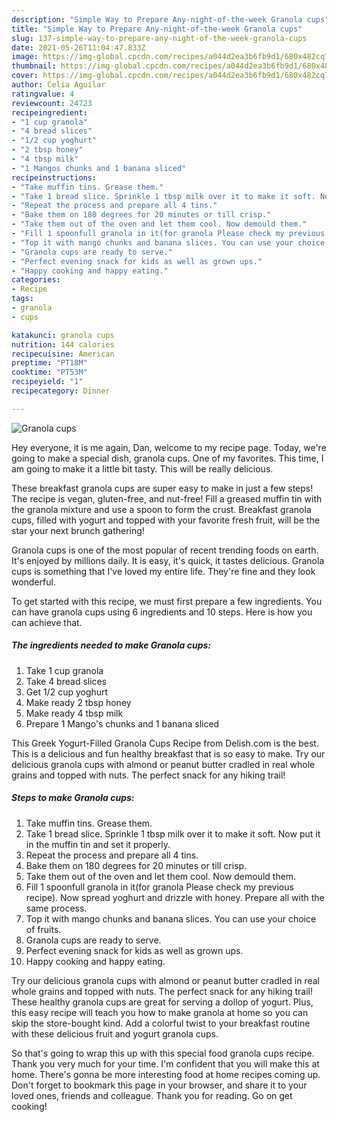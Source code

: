 ```yaml
---
description: "Simple Way to Prepare Any-night-of-the-week Granola cups"
title: "Simple Way to Prepare Any-night-of-the-week Granola cups"
slug: 137-simple-way-to-prepare-any-night-of-the-week-granola-cups
date: 2021-05-26T11:04:47.833Z
image: https://img-global.cpcdn.com/recipes/a044d2ea3b6fb9d1/680x482cq70/granola-cups-recipe-main-photo.jpg
thumbnail: https://img-global.cpcdn.com/recipes/a044d2ea3b6fb9d1/680x482cq70/granola-cups-recipe-main-photo.jpg
cover: https://img-global.cpcdn.com/recipes/a044d2ea3b6fb9d1/680x482cq70/granola-cups-recipe-main-photo.jpg
author: Celia Aguilar
ratingvalue: 4
reviewcount: 24723
recipeingredient:
- "1 cup granola"
- "4 bread slices"
- "1/2 cup yoghurt"
- "2 tbsp honey"
- "4 tbsp milk"
- "1 Mangos chunks and 1 banana sliced"
recipeinstructions:
- "Take muffin tins. Grease them."
- "Take 1 bread slice. Sprinkle 1 tbsp milk over it to make it soft. Now put it in the muffin tin and set it properly."
- "Repeat the process and prepare all 4 tins."
- "Bake them on 180 degrees for 20 minutes or till crisp."
- "Take them out of the oven and let them cool. Now demould them."
- "Fill 1 spoonfull granola in it(for granola Please check my previous recipe). Now spread yoghurt and drizzle with honey. Prepare all with the same process."
- "Top it with mango chunks and banana slices. You can use your choice of fruits."
- "Granola cups are ready to serve."
- "Perfect evening snack for kids as well as grown ups."
- "Happy cooking and happy eating."
categories:
- Recipe
tags:
- granola
- cups

katakunci: granola cups 
nutrition: 144 calories
recipecuisine: American
preptime: "PT18M"
cooktime: "PT53M"
recipeyield: "1"
recipecategory: Dinner

---
```



![Granola cups](https://img-global.cpcdn.com/recipes/a044d2ea3b6fb9d1/680x482cq70/granola-cups-recipe-main-photo.jpg)

Hey everyone, it is me again, Dan, welcome to my recipe page. Today, we're going to make a special dish, granola cups. One of my favorites. This time, I am going to make it a little bit tasty. This will be really delicious.

These breakfast granola cups are super easy to make in just a few steps! The recipe is vegan, gluten-free, and nut-free! Fill a greased muffin tin with the granola mixture and use a spoon to form the crust. Breakfast granola cups, filled with yogurt and topped with your favorite fresh fruit, will be the star your next brunch gathering!

Granola cups is one of the most popular of recent trending foods on earth. It's enjoyed by millions daily. It is easy, it's quick, it tastes delicious. Granola cups is something that I've loved my entire life. They're fine and they look wonderful.


To get started with this recipe, we must first prepare a few ingredients. You can have granola cups using 6 ingredients and 10 steps. Here is how you can achieve that.

<!--inarticleads1-->

##### The ingredients needed to make Granola cups:

1. Take 1 cup granola
1. Take 4 bread slices
1. Get 1/2 cup yoghurt
1. Make ready 2 tbsp honey
1. Make ready 4 tbsp milk
1. Prepare 1 Mango&#39;s chunks and 1 banana sliced


This Greek Yogurt-Filled Granola Cups Recipe from Delish.com is the best. This is a delicious and fun healthy breakfast that is so easy to make. Try our delicious granola cups with almond or peanut butter cradled in real whole grains and topped with nuts. The perfect snack for any hiking trail! 

<!--inarticleads2-->

##### Steps to make Granola cups:

1. Take muffin tins. Grease them.
1. Take 1 bread slice. Sprinkle 1 tbsp milk over it to make it soft. Now put it in the muffin tin and set it properly.
1. Repeat the process and prepare all 4 tins.
1. Bake them on 180 degrees for 20 minutes or till crisp.
1. Take them out of the oven and let them cool. Now demould them.
1. Fill 1 spoonfull granola in it(for granola Please check my previous recipe). Now spread yoghurt and drizzle with honey. Prepare all with the same process.
1. Top it with mango chunks and banana slices. You can use your choice of fruits.
1. Granola cups are ready to serve.
1. Perfect evening snack for kids as well as grown ups.
1. Happy cooking and happy eating.


Try our delicious granola cups with almond or peanut butter cradled in real whole grains and topped with nuts. The perfect snack for any hiking trail! These healthy granola cups are great for serving a dollop of yogurt. Plus, this easy recipe will teach you how to make granola at home so you can skip the store-bought kind. Add a colorful twist to your breakfast routine with these delicious fruit and yogurt granola cups. 

So that's going to wrap this up with this special food granola cups recipe. Thank you very much for your time. I'm confident that you will make this at home. There's gonna be more interesting food at home recipes coming up. Don't forget to bookmark this page in your browser, and share it to your loved ones, friends and colleague. Thank you for reading. Go on get cooking!
